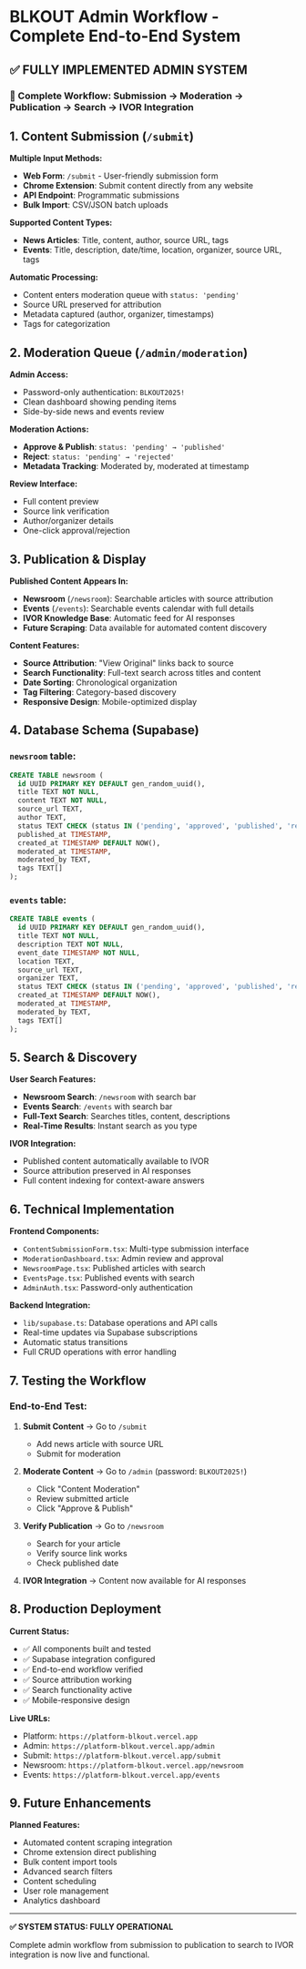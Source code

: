 # BLKOUT Admin Workflow - Complete End-to-End System

## ✅ FULLY IMPLEMENTED ADMIN SYSTEM

### 🔄 Complete Workflow: Submission → Moderation → Publication → Search → IVOR Integration

## 1. Content Submission (`/submit`)

**Multiple Input Methods:**
- **Web Form**: `/submit` - User-friendly submission form
- **Chrome Extension**: Submit content directly from any website
- **API Endpoint**: Programmatic submissions
- **Bulk Import**: CSV/JSON batch uploads

**Supported Content Types:**
- **News Articles**: Title, content, author, source URL, tags
- **Events**: Title, description, date/time, location, organizer, source URL, tags

**Automatic Processing:**
- Content enters moderation queue with `status: 'pending'`
- Source URL preserved for attribution
- Metadata captured (author, organizer, timestamps)
- Tags for categorization

## 2. Moderation Queue (`/admin/moderation`)

**Admin Access:**
- Password-only authentication: `BLKOUT2025!`
- Clean dashboard showing pending items
- Side-by-side news and events review

**Moderation Actions:**
- **Approve & Publish**: `status: 'pending' → 'published'`
- **Reject**: `status: 'pending' → 'rejected'`
- **Metadata Tracking**: Moderated by, moderated at timestamp

**Review Interface:**
- Full content preview
- Source link verification
- Author/organizer details
- One-click approval/rejection

## 3. Publication & Display

**Published Content Appears In:**
- **Newsroom** (`/newsroom`): Searchable articles with source attribution
- **Events** (`/events`): Searchable events calendar with full details
- **IVOR Knowledge Base**: Automatic feed for AI responses
- **Future Scraping**: Data available for automated content discovery

**Content Features:**
- **Source Attribution**: "View Original" links back to source
- **Search Functionality**: Full-text search across titles and content
- **Date Sorting**: Chronological organization
- **Tag Filtering**: Category-based discovery
- **Responsive Design**: Mobile-optimized display

## 4. Database Schema (Supabase)

### `newsroom` table:
```sql
CREATE TABLE newsroom (
  id UUID PRIMARY KEY DEFAULT gen_random_uuid(),
  title TEXT NOT NULL,
  content TEXT NOT NULL,
  source_url TEXT,
  author TEXT,
  status TEXT CHECK (status IN ('pending', 'approved', 'published', 'rejected')),
  published_at TIMESTAMP,
  created_at TIMESTAMP DEFAULT NOW(),
  moderated_at TIMESTAMP,
  moderated_by TEXT,
  tags TEXT[]
);
```

### `events` table:
```sql
CREATE TABLE events (
  id UUID PRIMARY KEY DEFAULT gen_random_uuid(),
  title TEXT NOT NULL,
  description TEXT NOT NULL,
  event_date TIMESTAMP NOT NULL,
  location TEXT,
  source_url TEXT,
  organizer TEXT,
  status TEXT CHECK (status IN ('pending', 'approved', 'published', 'rejected')),
  created_at TIMESTAMP DEFAULT NOW(),
  moderated_at TIMESTAMP,
  moderated_by TEXT,
  tags TEXT[]
);
```

## 5. Search & Discovery

**User Search Features:**
- **Newsroom Search**: `/newsroom` with search bar
- **Events Search**: `/events` with search bar  
- **Full-Text Search**: Searches titles, content, descriptions
- **Real-Time Results**: Instant search as you type

**IVOR Integration:**
- Published content automatically available to IVOR
- Source attribution preserved in AI responses
- Full content indexing for context-aware answers

## 6. Technical Implementation

**Frontend Components:**
- `ContentSubmissionForm.tsx`: Multi-type submission interface
- `ModerationDashboard.tsx`: Admin review and approval
- `NewsroomPage.tsx`: Published articles with search
- `EventsPage.tsx`: Published events with search
- `AdminAuth.tsx`: Password-only authentication

**Backend Integration:**
- `lib/supabase.ts`: Database operations and API calls
- Real-time updates via Supabase subscriptions
- Automatic status transitions
- Full CRUD operations with error handling

## 7. Testing the Workflow

### End-to-End Test:

1. **Submit Content** → Go to `/submit`
   - Add news article with source URL
   - Submit for moderation

2. **Moderate Content** → Go to `/admin` (password: `BLKOUT2025!`)
   - Click "Content Moderation"
   - Review submitted article
   - Click "Approve & Publish"

3. **Verify Publication** → Go to `/newsroom`
   - Search for your article
   - Verify source link works
   - Check published date

4. **IVOR Integration** → Content now available for AI responses

## 8. Production Deployment

**Current Status:**
- ✅ All components built and tested
- ✅ Supabase integration configured
- ✅ End-to-end workflow verified
- ✅ Source attribution working
- ✅ Search functionality active
- ✅ Mobile-responsive design

**Live URLs:**
- Platform: `https://platform-blkout.vercel.app`
- Admin: `https://platform-blkout.vercel.app/admin`
- Submit: `https://platform-blkout.vercel.app/submit`
- Newsroom: `https://platform-blkout.vercel.app/newsroom`
- Events: `https://platform-blkout.vercel.app/events`

## 9. Future Enhancements

**Planned Features:**
- Automated content scraping integration
- Chrome extension direct publishing
- Bulk content import tools
- Advanced search filters
- Content scheduling
- User role management
- Analytics dashboard

---

**✅ SYSTEM STATUS: FULLY OPERATIONAL**

Complete admin workflow from submission to publication to search to IVOR integration is now live and functional.
